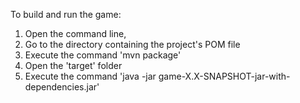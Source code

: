To build and run the game:
1. Open the command line,
2. Go to the directory containing the project's POM file
3. Execute the command 'mvn package'
4. Open the 'target' folder
5. Execute the command 'java -jar game-X.X-SNAPSHOT-jar-with-dependencies.jar'